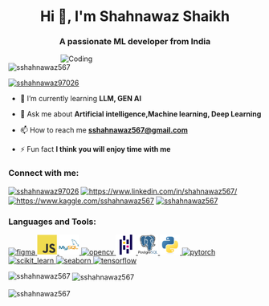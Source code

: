 
<h1 align="center">Hi 👋, I'm Shahnawaz Shaikh</h1>
<h3 align="center">A passionate ML developer from India</h3>
<img align="right" alt="Coding" width="400" src="https://media.giphy.com/media/2IudUHdI075HL02Pkk/giphy.gif">
<p align="left"> <img src="https://komarev.com/ghpvc/?username=sshahnawaz567&label=Profile%20views&color=0e75b6&style=flat" alt="sshahnawaz567" /> </p>

<p align="left"> <a href="https://twitter.com/sshahnawaz97026" target="blank"><img src="https://img.shields.io/twitter/follow/sshahnawaz97026?logo=twitter&style=for-the-badge" alt="sshahnawaz97026" /></a> </p>

- 🌱 I’m currently learning **LLM, GEN AI**

- 💬 Ask me about **Artificial intelligence,Machine learning, Deep Learning**

- 📫 How to reach me **sshahnawaz567@gmail.com**

- ⚡ Fun fact **I think you will enjoy time with me**

<h3 align="left">Connect with me:</h3>
<p align="left">
<a href="https://twitter.com/sshahnawaz97026" target="blank"><img align="center" src="https://raw.githubusercontent.com/rahuldkjain/github-profile-readme-generator/master/src/images/icons/Social/twitter.svg" alt="sshahnawaz97026" height="30" width="40" /></a>
<a href="https://linkedin.com/in/https://www.linkedin.com/in/shahnawaz567/" target="blank"><img align="center" src="https://raw.githubusercontent.com/rahuldkjain/github-profile-readme-generator/master/src/images/icons/Social/linked-in-alt.svg" alt="https://www.linkedin.com/in/shahnawaz567/" height="30" width="40" /></a>
<a href="https://kaggle.com/https://www.kaggle.com/sshahnawaz567" target="blank"><img align="center" src="https://raw.githubusercontent.com/rahuldkjain/github-profile-readme-generator/master/src/images/icons/Social/kaggle.svg" alt="https://www.kaggle.com/sshahnawaz567" height="30" width="40" /></a>
<a href="https://www.hackerrank.com/sshahnawaz567" target="blank"><img align="center" src="https://raw.githubusercontent.com/rahuldkjain/github-profile-readme-generator/master/src/images/icons/Social/hackerrank.svg" alt="sshahnawaz567" height="30" width="40" /></a>
</p>

<h3 align="left">Languages and Tools:</h3>
<p align="left"> <a href="https://www.figma.com/" target="_blank" rel="noreferrer"> <img src="https://www.vectorlogo.zone/logos/figma/figma-icon.svg" alt="figma" width="40" height="40"/> </a> <a href="https://developer.mozilla.org/en-US/docs/Web/JavaScript" target="_blank" rel="noreferrer"> <img src="https://raw.githubusercontent.com/devicons/devicon/master/icons/javascript/javascript-original.svg" alt="javascript" width="40" height="40"/> </a> <a href="https://www.mysql.com/" target="_blank" rel="noreferrer"> <img src="https://raw.githubusercontent.com/devicons/devicon/master/icons/mysql/mysql-original-wordmark.svg" alt="mysql" width="40" height="40"/> </a> <a href="https://opencv.org/" target="_blank" rel="noreferrer"> <img src="https://www.vectorlogo.zone/logos/opencv/opencv-icon.svg" alt="opencv" width="40" height="40"/> </a> <a href="https://pandas.pydata.org/" target="_blank" rel="noreferrer"> <img src="https://raw.githubusercontent.com/devicons/devicon/2ae2a900d2f041da66e950e4d48052658d850630/icons/pandas/pandas-original.svg" alt="pandas" width="40" height="40"/> </a> <a href="https://www.postgresql.org" target="_blank" rel="noreferrer"> <img src="https://raw.githubusercontent.com/devicons/devicon/master/icons/postgresql/postgresql-original-wordmark.svg" alt="postgresql" width="40" height="40"/> </a> <a href="https://www.python.org" target="_blank" rel="noreferrer"> <img src="https://raw.githubusercontent.com/devicons/devicon/master/icons/python/python-original.svg" alt="python" width="40" height="40"/> </a> <a href="https://pytorch.org/" target="_blank" rel="noreferrer"> <img src="https://www.vectorlogo.zone/logos/pytorch/pytorch-icon.svg" alt="pytorch" width="40" height="40"/> </a> <a href="https://scikit-learn.org/" target="_blank" rel="noreferrer"> <img src="https://upload.wikimedia.org/wikipedia/commons/0/05/Scikit_learn_logo_small.svg" alt="scikit_learn" width="40" height="40"/> </a> <a href="https://seaborn.pydata.org/" target="_blank" rel="noreferrer"> <img src="https://seaborn.pydata.org/_images/logo-mark-lightbg.svg" alt="seaborn" width="40" height="40"/> </a> <a href="https://www.tensorflow.org" target="_blank" rel="noreferrer"> <img src="https://www.vectorlogo.zone/logos/tensorflow/tensorflow-icon.svg" alt="tensorflow" width="40" height="40"/> </a> </p>

<p><img align="left" src="https://github-readme-stats.vercel.app/api/top-langs?username=sshahnawaz567&show_icons=true&locale=en&layout=compact" alt="sshahnawaz567" /></p>

<p>&nbsp;<img align="center" src="https://github-readme-stats.vercel.app/api?username=sshahnawaz567&show_icons=true&locale=en" alt="sshahnawaz567" /></p>

<p><img align="center" src="https://github-readme-streak-stats.herokuapp.com/?user=sshahnawaz567&" alt="sshahnawaz567" /></p>
